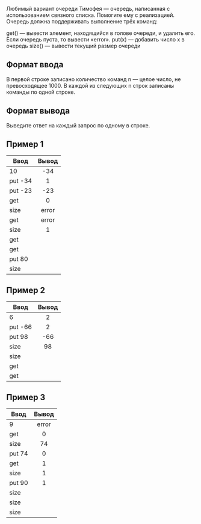 Любимый вариант очереди Тимофея — очередь, написанная с использованием связного списка. Помогите ему с реализацией. Очередь должна поддерживать выполнение трёх команд:

get() — вывести элемент, находящийся в голове очереди, и удалить его. Если очередь пуста, то вывести «error».
put(x) — добавить число x в очередь
size() — вывести текущий размер очереди

## Формат ввода
В первой строке записано количество команд n — целое число, не превосходящее 1000. В каждой из следующих n строк записаны команды по одной строке.

## Формат вывода
Выведите ответ на каждый запрос по одному в строке.

## Пример 1
| Ввод                           | Вывод              | 
| -------------------------------|:------------------:|
| 10                             | -34                | 
| put -34                        | 1                  |
| put -23                        | -23                |
| get                            | 0                  |
| size                           | error              | 
| get                            | error              |
| size                           | 1                  |
| get                            |                    |
| get                            |                    | 
| put 80                         |                    |
| size                           |                    |

## Пример 2
| Ввод                           | Вывод              | 
| -------------------------------|:------------------:|
| 6                              | 2                  | 
| put -66                        | 2                  |
| put 98                         | -66                |
| size                           | 98                 | 
| size                           |                    |
| get                            |                    |
| get                            |                    |

## Пример 3
| Ввод                           | Вывод              | 
| -------------------------------|:------------------:|
| 9                              | error              | 
| get                            | 0                  |
| size                           | 74                 |
| put 74                         | 0                  |
| get                            | 1                  | 
| size                           | 1                  |
| put 90                         | 1                  |
| size                           |                    |
| size                           |                    | 
| size                           |                    |